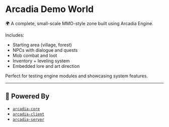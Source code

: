 # Arcadia Demo World

🌍 A complete, small-scale MMO-style zone built using Arcadia Engine.

Includes:
- Starting area (village, forest)
- NPCs with dialogue and quests
- Mob combat and loot
- Inventory + leveling system
- Embedded lore and art direction

Perfect for testing engine modules and showcasing system features.

---

## 🔗 Powered By
- [`arcadia-core`](https://github.com/arcadia-engine/arcadia-core)
- [`arcadia-client`](https://github.com/arcadia-engine/arcadia-client)
- [`arcadia-server`](https://github.com/arcadia-engine/arcadia-server)
